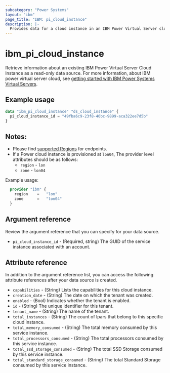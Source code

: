 ```yaml
---
subcategory: "Power Systems"
layout: "ibm"
page_title: "IBM: pi_cloud_instance"
description: |-
  Provides data for a cloud instance in an IBM Power Virtual Server cloud.
---
```


# ibm_pi_cloud_instance
Retrieve information about an existing IBM Power Virtual Server Cloud Instance as a read-only data source. For more information, about IBM power virtual server cloud, see [getting started with IBM Power Systems Virtual Servers](https://cloud.ibm.com/docs/power-iaas?topic=power-iaas-getting-started).

## Example usage

```terraform
data "ibm_pi_cloud_instance" "ds_cloud_instance" {
  pi_cloud_instance_id = "49fba6c9-23f8-40bc-9899-aca322ee7d5b"
}
```

## Notes:
* Please find [supported Regions](https://cloud.ibm.com/apidocs/power-cloud#endpoint) for endpoints.
* If a Power cloud instance is provisioned at `lon04`, The provider level attributes should be as follows:
  * `region` - `lon`
  * `zone` - `lon04`

Example usage:

  ```terraform
    provider "ibm" {
      region    =   "lon"
      zone      =   "lon04"
    }
  ```
  
## Argument reference
Review the argument reference that you can specify for your data source. 

- `pi_cloud_instance_id` - (Required, string) The GUID of the service instance associated with an account. 

## Attribute reference
In addition to the argument reference list, you can access the following attribute references after your data source is created.

- `capabilities` -  (String) Lists the capabilities for this cloud instance.
- `creation_date` - (String) The date on which the tenant was created.
- `enabled` -  (Bool) Indicates whether the tenant is enabled.
- `id` - (String) The unique identifier for this tenant.
- `tenant_name` -  (String) The name of the tenant.
- `total_instances` -  (String) The count of lpars that belong to this specific cloud instance.
- `total_memory_consumed` -  (String) The total memory consumed by this service instance.
- `total_processors_consumed` -  (String) The total processors consumed by this service instance.
- `total_ssd_storage_consumed` -  (String) The total SSD Storage consumed by this service instance.
- `total_standard_storage_consumed` -  (String) The total Standard Storage consumed by this service instance.
